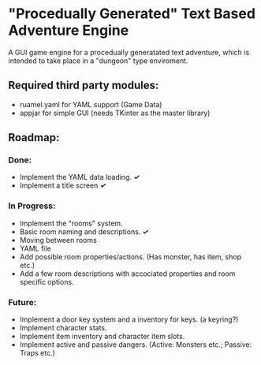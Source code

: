 # "Procedually Generated" Text Based Adventure Engine
A GUI game engine for a procedually generatated text adventure, which is intended to take place in a "dungeon" type enviroment.

## Required third party modules:
* ruamel.yaml for YAML support (Game Data)
* appjar for simple GUI (needs TKinter as the master library)


## Roadmap:
### Done:
* Implement the YAML data loading. **_✓_**
* Implement a title screen **_✓_**
### In Progress:
* Implement the "rooms" system.
 * Basic room naming and descriptions. **_✓_**
 * Moving between rooms
 * YAML file
  * Add possible room properties/actions. (Has monster, has item, shop etc.)
  * Add a few room descriptions with accociated properties and room specific options.
### Future:
* Implement a door key system and a inventory for keys. (a keyring?)
* Implement character stats.
* Implement item inventory and character item slots.
* Implement active and passive dangers. (Active: Monsters etc.; Passive: Traps etc.)

